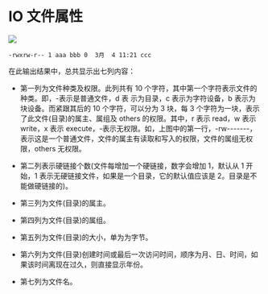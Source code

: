# IO 文件属性

![](https://uploadfiles.nowcoder.com/images/20160703/284361_1467545717226_794F6F23213EE88A2729AAA2CFD76847)

```
-rwxrw-r-- 1 aaa bbb 0  3月  4 11:21 ccc
```

在此输出结果中，总共显示出七列内容：

- 第一列为文件种类及权限。此列共有 10 个字符，其中第一个字符表示文件的种类。即，-表示是普通文件，d 表 示为目录，c 表示为字符设备，b 表示为块设备。而紧跟其后的 10 个字符，可以分为 3 块，每 3 个字符为一块，表示了此文件(目录)的属主、属组及 others 的权限。其中，r 表示 read，w 表示 write，x 表示 execute，-表示无权限。如，上图中的第一行，-rw-------，表示这是一个普通文件，文件的属主有读取和写入的权限，文件的属组无权限，others 无权限。

- 第二列表示硬链接个数(文件每增加一个硬链接，数字会增加 1，默认从 1 开始，1 表示无硬链接文件，如果是一个目录，它的默认值应该是 2。目录是不能做硬链接的)。

- 第三列为文件(目录)的属主。

- 第四列为文件(目录)的属组。

- 第五列为文件(目录)的大小，单为为字节。

- 第六列为文件(目录)创建时间或最后一次访问时间，顺序为月、日、时间，如果该时间离现在过久，则直接显示年份。

- 第七列为文件名。
